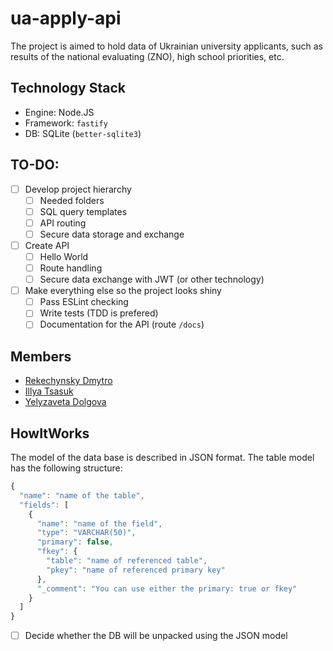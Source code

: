 # ua-apply-api

The project is aimed to hold data of Ukrainian university applicants, such as
results of the national evaluating (ZNO), high school priorities, etc.

## Technology Stack

* Engine: Node.JS
* Framework: `fastify`
* DB: SQLite (`better-sqlite3`)

## TO-DO:

- [ ] Develop project hierarchy
  - [ ] Needed folders
  - [ ] SQL query templates
  - [ ] API routing
  - [ ] Secure data storage and exchange
- [ ] Create API
  - [ ] Hello World
  - [ ] Route handling
  - [ ] Secure data exchange with JWT (or other technology)
- [ ] Make everything else so the project looks shiny
  - [ ] Pass ESLint checking
  - [ ] Write tests (TDD is prefered)
  - [ ] Documentation for the API (route `/docs`)

## Members

* [Rekechynsky Dmytro](https://github.com/rocket111185)
* [Illya Tsasuk](https://github.com/asdf2107)
* [Yelyzaveta Dolgova](https://github.com/lizzochek)

## HowItWorks

The model of the data base is described in JSON format.
The table model has the following structure:

```javascript
{
  "name": "name of the table",
  "fields": [
    {
      "name": "name of the field",
      "type": "VARCHAR(50)",
      "primary": false,
      "fkey": {
        "table": "name of referenced table",
        "pkey": "name of referenced primary key"
      },
      "_comment": "You can use either the primary: true or fkey"
    }
  ]
}
```

- [ ] Decide whether the DB will be unpacked using the JSON model
